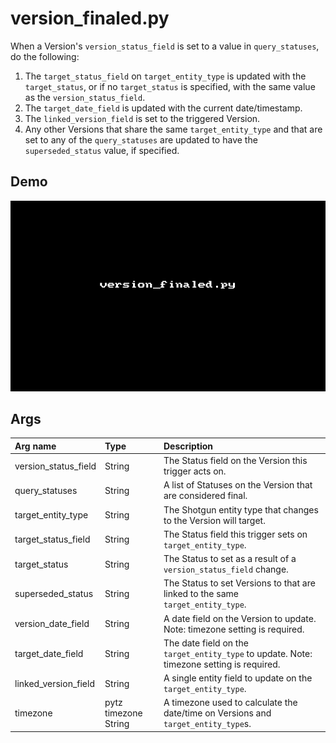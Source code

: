 # version_finaled.py

When a Version's `version_status_field` is set to a value in `query_statuses`,
do the following:

1. The `target_status_field` on `target_entity_type` is updated with the
`target_status`, or if no `target_status` is specified, with the same value as
the `version_status_field`.
2. The `target_date_field` is updated with the current date/timestamp.
3. The `linked_version_field` is set to the triggered Version.
4. Any other Versions that share the same `target_entity_type` and that are set
to any of the `query_statuses` are updated to have the `superseded_status`
value, if specified.

## Demo

![](images/version_finaled1.gif?raw=true)

## Args

| Arg name             | Type                 | Description                                                                               |
| :-                   | :-                   | :-                                                                                        |
| version_status_field | String               | The Status field on the Version this trigger acts on.                                     |
| query_statuses       | String               | A list of Statuses on the Version that are considered final.                              |
| target_entity_type   | String               | The Shotgun entity type that changes to the Version will target.                          |
| target_status_field  | String               | The Status field this trigger sets on `target_entity_type`.                               |
| target_status        | String               | The Status to set as a result of a `version_status_field` change.                         |
| superseded_status    | String               | The Status to set Versions to that are linked to the same `target_entity_type`.           |
| version_date_field   | String               | A date field on the Version to update. Note: timezone setting is required.                |
| target_date_field    | String               | The date field on the `target_entity_type` to update. Note: timezone setting is required. |
| linked_version_field | String               | A single entity field to update on the `target_entity_type`.                              |
| timezone             | pytz timezone String | A timezone used to calculate the date/time on Versions and `target_entity_type`s.         |
